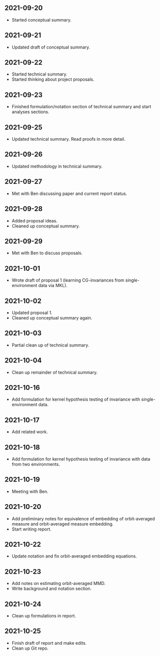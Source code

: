 ## 2021-09-20

* Started conceptual summary.

## 2021-09-21

* Updated draft of conceptual summary.

## 2021-09-22

* Started technical summary.
* Started thinking about project proposals.

## 2021-09-23

* Finished formulation/notation section of technical summary and start analyses sections.

## 2021-09-25

* Updated technical summary. Read proofs in more detail.

## 2021-09-26

* Updated methodology in technical summary.

## 2021-09-27

* Met with Ben discussing paper and current report status.

## 2021-09-28

* Added proposal ideas.
* Cleaned up conceptual summary.

## 2021-09-29

* Met with Ben to discuss proposals.

## 2021-10-01

* Wrote draft of proposal 1 (learning CG-invariances from single-environment data via MKL).

## 2021-10-02

* Updated proposal 1.
* Cleaned up conceptual summary again.

## 2021-10-03

* Partial clean up of technical summary.

## 2021-10-04

* Clean up remainder of technical summary.

## 2021-10-16

* Add formulation for kernel hypothesis testing of invariance with single-environment data.

## 2021-10-17

* Add related work.

## 2021-10-18

* Add formulation for kernel hypothesis testing of invariance with data from two environments.

## 2021-10-19

* Meeting with Ben.

## 2021-10-20

* Add preliminary notes for equivalence of embedding of orbit-averaged measure and orbit-averaged measure embedding.
* Start writing report.

## 2021-10-22

* Update notation and fix orbit-averaged embedding equations.

## 2021-10-23

* Add notes on estimating orbit-averaged MMD.
* Write background and notation section.

## 2021-10-24

* Clean up formulations in report.

## 2021-10-25

* Finish draft of report and make edits.
* Clean up Git repo.
